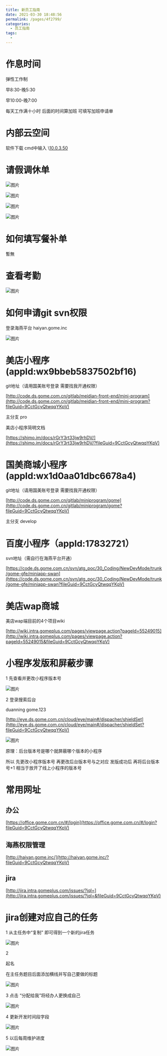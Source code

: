 ```yaml
---
title: 新员工指南
date: 2021-03-30 18:48:56
permalink: /pages/4f2799/
categories:
  - 员工指南
tags:
  - 
---
```

# 作息时间

弹性工作制

早8:30-晚5:30

早10:00-晚7:00

每天工作满十小时 后面的时间算加班 可填写加班申请单

# 内部云空间

软件下载  cmd中输入 \\[10.0.3.50](http://10.0.3.50?fileGuid=9CctGcyQtwqqYKpV)

# 请假调休单

![图片](https://uploader.shimo.im/f/bM3VhBcwAMkPGWKG.png!thumbnail?fileGuid=9CctGcyQtwqqYKpV)

![图片](https://uploader.shimo.im/f/XreJ05xFF44iY8Bw.png!thumbnail?fileGuid=9CctGcyQtwqqYKpV)


![图片](https://uploader.shimo.im/f/IO8JqLH98KEukKZv.png!thumbnail?fileGuid=9CctGcyQtwqqYKpV)

![图片](https://uploader.shimo.im/f/PbK8JHuNXXQP9CYD.png!thumbnail?fileGuid=9CctGcyQtwqqYKpV)

# 如何填写餐补单

暫無

# 查看考勤

![图片](https://uploader.shimo.im/f/eyxcPu6CjC4Sy1Wl.png!thumbnail?fileGuid=9CctGcyQtwqqYKpV)

# 如何申请git svn权限

登录海燕平台 haiyan.gome.inc

![图片](https://uploader.shimo.im/f/idxLnsG6zaoZZEhh.png!thumbnail?fileGuid=9CctGcyQtwqqYKpV)

# 
# 

# 

# 美店小程序(appId:wx9bbeb5837502bf16)

git地址（请用国美账号登录 需要找我开通权限）

[http://code.ds.gome.com.cn/gitlab/meidian-front-end/mini-program](http://code.ds.gome.com.cn/gitlab/meidian-front-end/mini-program?fileGuid=9CctGcyQtwqqYKpV)

主分支 pro

美店小程序简明文档

[https://shimo.im/docs/rGrY3rt33jw9rhDV/](https://shimo.im/docs/rGrY3rt33jw9rhDV/?fileGuid=9CctGcyQtwqqYKpV)


# 国美商城小程序 (appId:wx1d0aa01dbc6678a4)

git地址（请用国美账号登录 需要找我开通权限）

[http://code.ds.gome.com.cn/gitlab/miniprogram/gome](http://code.ds.gome.com.cn/gitlab/miniprogram/gome?fileGuid=9CctGcyQtwqqYKpV)

主分支 develop


# 百度小程序（appId:17832721）

svn地址（需自行在海燕平台开通）

[https://code.ds.gome.com.cn/svn/atg_poc/30_Coding/NewDevMode/trunk/gome-gfe/miniapp-swan](https://code.ds.gome.com.cn/svn/atg_poc/30_Coding/NewDevMode/trunk/gome-gfe/miniapp-swan?fileGuid=9CctGcyQtwqqYKpV)

# 美店wap商城

美店wap端目前的4个项目wiki

[http://wiki.intra.gomeplus.com/pages/viewpage.action?pageId=55249015](http://wiki.intra.gomeplus.com/pages/viewpage.action?pageId=55249015&fileGuid=9CctGcyQtwqqYKpV)

# 小程序发版和屏蔽步骤

1 先查看并更改小程序版本号

![图片](https://uploader.shimo.im/f/ujuASNDWiGEgcslK.png!thumbnail?fileGuid=9CctGcyQtwqqYKpV)

2 登录搜索后台

duanning gome.123

[http://eye.ds.gome.com.cn/cloud/eye/main#/dispacher/shieldSet](http://eye.ds.gome.com.cn/cloud/eye/main#/dispacher/shieldSet?fileGuid=9CctGcyQtwqqYKpV)

![图片](https://uploader.shimo.im/f/NI9ZedeK7Z0rucim.png!thumbnail?fileGuid=9CctGcyQtwqqYKpV)

原理：后台版本号是哪个就屏蔽哪个版本的小程序

所以 先更改小程序版本号 再更改后台版本号与之对应 发版成功后 再将后台版本号+1 相当于放开了线上小程序的版本号




# 常用网址

## 办公

[https://office.gome.com.cn/#/login](https://office.gome.com.cn/#/login?fileGuid=9CctGcyQtwqqYKpV)

## 海燕权限管理

[http://haiyan.gome.inc/](http://haiyan.gome.inc/?fileGuid=9CctGcyQtwqqYKpV)

## jira

[http://jira.intra.gomeplus.com/issues/?jql=](http://jira.intra.gomeplus.com/issues/?jql=&fileGuid=9CctGcyQtwqqYKpV)



# jira创建对应自己的任务

1 从主任务中“复制” 即可得到一个新的jira任务

![图片](https://uploader.shimo.im/f/WMWFZWy2tO471PoY.png!thumbnail?fileGuid=9CctGcyQtwqqYKpV)

2

起名

在主任务题目后面添加横线并写自己要做的标题

![图片](https://uploader.shimo.im/f/h3Rx8RvIO5IxTbdc.png!thumbnail?fileGuid=9CctGcyQtwqqYKpV)

3 点击 “分配给我”将经办人更换成自己

![图片](https://uploader.shimo.im/f/M4IXHROI32UEq2ce.png!thumbnail?fileGuid=9CctGcyQtwqqYKpV)

4 更新开发时间段字段

![图片](https://uploader.shimo.im/f/XqguwsC1uRY8ggMo.png!thumbnail?fileGuid=9CctGcyQtwqqYKpV)

5 以后每周维护进度

![图片](https://uploader.shimo.im/f/15nCxNp8pfkMXKOW.png!thumbnail?fileGuid=9CctGcyQtwqqYKpV)

# 


